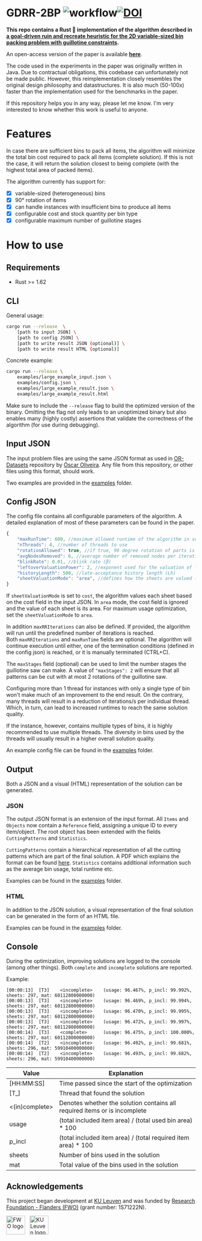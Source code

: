 # GDRR-2BP ![workflow](https://github.com/JeroenGar/gdrr-2bp/actions/workflows/rust.yml/badge.svg)[![DOI](https://zenodo.org/badge/doi/10.1016/j.ejor.2021.11.031.svg)](https://doi.org/10.1016/j.ejor.2021.11.031)

**This repo contains a Rust 🦀 implementation of the algorithm described in [a goal-driven ruin and recreate heuristic for the 2D variable-sized bin packing problem with guillotine constraints]( https://www.sciencedirect.com/science/article/abs/pii/S0377221721009826).** 

An open-access version of the paper is available **[here](https://lirias.kuleuven.be/retrieve/752214)**.

The code used in the experiments in the paper was originally written in Java.
Due to contractual obligations, this codebase can unfortunately not be made public.
However, this reimplementation closely resembles the original design philosophy and datastructures.
It is also much (50-100x) faster than the implementation used for the benchmarks in the paper.

If this repository helps you in any way, please let me know.
I'm very interested to know whether this work is useful to anyone.

# Features

In case there are sufficient bins to pack all items, the algorithm will minimize the total bin cost required to pack all items (complete solution).
If this is not the case, it will return the solution closest to being complete (with the highest total area of packed items).

The algorithm currently has support for:
- [x] variable-sized (heterogeneous) bins
- [x] 90° rotation of items
- [x] can handle instances with insufficient bins to produce all items
- [x] configurable cost and stock quantity per bin type
- [x] configurable maximum number of guillotine stages

# How to use

## Requirements
- Rust >= 1.62

## CLI

General usage:
```bash
cargo run --release  \
    [path to input JSON] \
    [path to config JSON] \
    [path to write result JSON (optional)] \
    [path to write result HTML (optional)]
```
Concrete example:
```bash
cargo run --release \
    examples/large_example_input.json \
    examples/config.json \
    examples/large_example_result.json \
    examples/large_example_result.html
```

Make sure to include the `--release` flag to build the optimized version of the binary. 
Omitting the flag not only leads to an unoptimized binary but also enables many (highly costly) assertions that validate the correctness of the algorithm (for use during debugging).

## Input JSON

The input problem files are using the same JSON format as used in [OR-Datasets](https://github.com/Oscar-Oliveira/OR-Datasets/tree/master/Cutting-and-Packing/2D) repository by [
Óscar Oliveira](https://github.com/Oscar-Oliveira).
Any file from this repository, or other files using this format, should work. 

Two examples are provided in the [examples](examples/) folder.

## Config JSON

The config file contains all configurable parameters of the algorithm.
A detailed explanation of most of these parameters can be found in the paper.

```javascript
{
    "maxRunTime": 600, //maximum allowed runtime of the algorithm in seconds
    "nThreads": 4, //number of threads to use
    "rotationAllowed": true, //if true, 90 degree rotation of parts is allowed (2BP|R|G), false otherwise (2BP|O|G)
    "avgNodesRemoved": 6, //average number of removed nodes per iteration (μ)
    "blinkRate": 0.01, //blink rate (β)
    "leftoverValuationPower": 2, //exponent used for the valuation of leftover nodes (α)
    "historyLength": 500, //late-acceptance history length (Lh)
    "sheetValuationMode": "area", //defines how the sheets are valued (area or cost)
}
```
If `sheetValuationMode` is set to `cost`, the algorithm values each sheet based on the cost field in the input JSON.
In `area` mode, the cost field is ignored and the value of each sheet is its area. 
For maximum usage optimization, set the `sheetValuationMode` to `area`.

In addition `maxRRIterations` can also be defined. 
If provided, the algorithm will run until the predefined number of iterations is reached.   
Both `maxRRIterations` and `maxRunTime` fields are optional. 
The algorithm will continue execution until either, one of the termination conditions (defined in the config json) is reached, or it is manually terminated (CTRL+C). 

The `maxStages` field (optional) can be used to limit the number stages the guillotine saw can make.
A value of `"maxStages": 2` will ensure that all patterns can be cut with at most 2 rotations of the guillotine saw.

Configuring more than 1 thread for instances with only a single type of bin won't make much of an improvement to the end result.
On the contrary, many threads will result in a reduction of iterations/s per individual thread. 
Which, in turn, can lead to increased runtimes to reach the same solution quality.

If the instance, however, contains multiple types of bins, it is highly recommended to use multiple threads.
The diversity in bins used by the threads will usually result in a higher overall solution quality.

An example config file can be found in the [examples](examples/) folder.

## Output
Both a JSON and a visual (HTML) representation of the solution can be generated. 

### JSON

The output JSON format is an extension of the input format.
All `Items` and `Objects` now contain a `Reference` field, assigning a unique ID to every item/object. 
The root object has been extended with the fields `CuttingPatterns` and `Statistics`.

`CuttingPatterns` contain a hierarchical representation of all the cutting patterns which are part of the final solution. 
A PDF which explains the format can be found [here](doc/Solution_Files_Documentation_GDRR.pdf). 
`Statistics` contains additional information such as the average bin usage, total runtime etc.  

Examples can be found in the [examples](examples/) folder.

### HTML

In addition to the JSON solution, a visual representation of the final solution can be generated in the form of an HTML file. 

Examples can be found in the [examples](examples/) folder.

## Console

During the optimization, improving solutions are logged to the console (among other things). 
Both `complete` and `incomplete` solutions are reported.

Example:
```
[00:00:13]	[T3]	<incomplete>	(usage: 96.467%, p_incl: 99.992%, sheets: 297, mat: 60112800000000)
[00:00:13]	[T3]	<incomplete>	(usage: 96.469%, p_incl: 99.994%, sheets: 297, mat: 60112800000000)
[00:00:13]	[T3]	<incomplete>	(usage: 96.470%, p_incl: 99.995%, sheets: 297, mat: 60112800000000)
[00:00:13]	[T3]	<incomplete>	(usage: 96.472%, p_incl: 99.997%, sheets: 297, mat: 60112800000000)
[00:00:14]	[T3]	<complete>      (usage: 96.475%, p_incl: 100.000%, sheets: 297, mat: 60112800000000)
[00:00:14]	[T2]	<incomplete>	(usage: 96.492%, p_incl: 99.681%, sheets: 296, mat: 59910400000000)
[00:00:14]	[T2]	<incomplete>	(usage: 96.493%, p_incl: 99.682%, sheets: 296, mat: 59910400000000)
```
| Value          | Explanation                                                                  |
|----------------|------------------------------------------------------------------------------|
| [HH:MM:SS]     | Time passed since the start of the optimization                              |
| [T_]           | Thread that found the solution                                               |
| <(in)complete> | Denotes whether the solution contains all required items or is incomplete    |
| usage          | (total included item area) / (total used bin area) * 100                     |
| p_incl         | (total included item area) / (total required item area) * 100                |
| sheets         | Number of bins used in the solution                                          |
| mat            | Total value of the bins used in the solution                 

## Acknowledgements

This project began development at [KU Leuven](https://www.kuleuven.be/english/) and was funded by [Research Foundation - Flanders (FWO)](https://www.fwo.be/en/) (grant number: 1S71222N).

<img src="https://upload.wikimedia.org/wikipedia/commons/9/97/Fonds_Wetenschappelijk_Onderzoek_logo_2024.svg" height="50px" alt="FWO logo">
&nbsp;
<img src="https://upload.wikimedia.org/wikipedia/commons/4/49/KU_Leuven_logo.svg" height="50px" alt="KU Leuven logo">

